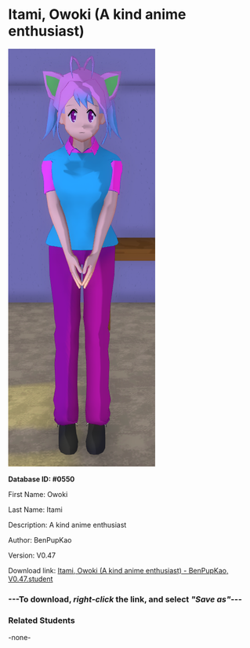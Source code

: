 # Itami, Owoki (A kind anime enthusiast)

<img src="Files/Images/Itami, Owoki (A kind anime enthusiast).png" title="Itami, Owoki (A kind anime enthusiast) - BenPupKao, V0.47">

**Database ID: #0550**

First Name: Owoki

Last Name: Itami

Description: A kind anime enthusiast

Author: BenPupKao

Version: V0.47

Download link: <a href="https://raw.githubusercontent.com/Arbiter1223/Daigaku-Gurashi-Custom-Students/master/Files/Studen%20Files/Itami%2C%20Owoki%20(A%20kind%20anime%20enthusiast)%20-%20BenPupKao%2C%20V0.47.student">Itami, Owoki (A kind anime enthusiast) - BenPupKao, V0.47.student</a>

### ---**To download, _right-click_ the link, and select _"Save as"_**---

### Related Students

-none-
